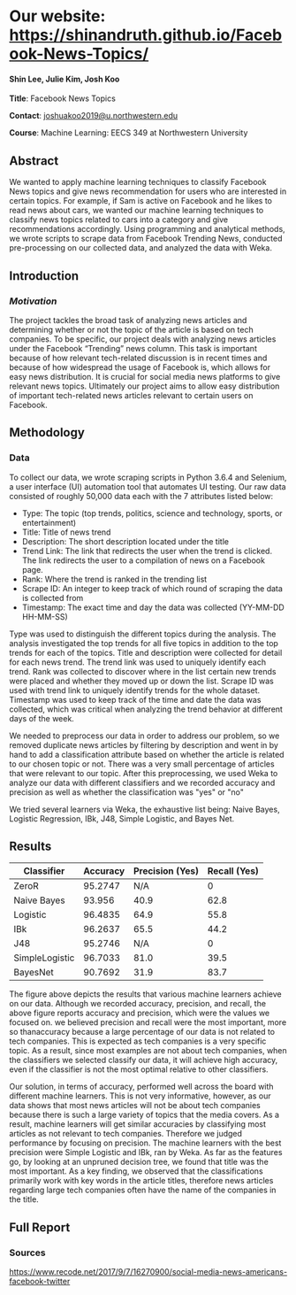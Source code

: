 # Our website: https://shinandruth.github.io/Facebook-News-Topics/

#### Shin Lee, Julie Kim, Josh Koo

**Title**: Facebook News Topics

**Contact**: joshuakoo2019@u.northwestern.edu

**Course**: Machine Learning: EECS 349 at Northwestern University

## Abstract
We wanted to apply machine learning techniques to classify Facebook News topics and give news recommendation for users who are interested in certain topics. For example, if Sam is active on Facebook and he likes to read news about cars, we wanted our machine learning techniques to classify news topics related to cars into a category and give recommendations accordingly. Using programming and analytical methods, we wrote scripts to scrape data from Facebook Trending News, conducted pre-processing on our collected data, and analyzed the data with Weka.  

## Introduction
### *Motivation*
The project tackles the broad task of analyzing news articles and determining whether or not the topic of the article is based on tech companies. To be specific, our project deals with analyzing news articles under the Facebook “Trending” news column. This task is important because of how relevant tech-related discussion is in recent times and because of how widespread the usage of Facebook is, which allows for easy news distribution. It is crucial for social media news platforms to give relevant news topics. Ultimately our project aims to allow easy distribution of important tech-related news articles relevant to certain users on Facebook.   

## Methodology
### Data

To collect our data, we wrote scraping scripts in Python 3.6.4 and Selenium, a user interface (UI) automation tool that automates UI testing. Our raw data consisted of roughly 50,000 data each with the 7 attributes listed below:
*	Type: The topic (top trends, politics, science and technology, sports, or entertainment)
*	Title: Title of news trend
*	Description: The short description located under the title 
*	Trend Link: The link that redirects the user when the trend is clicked. The link redirects the user to a compilation of news on a Facebook page. 
*	Rank: Where the trend is ranked in the trending list
*	Scrape ID: An integer to keep track of which round of scraping the data is collected from
*	Timestamp: The exact time and day the data was collected (YY-MM-DD HH-MM-SS)

Type was used to distinguish the different topics during the analysis. The analysis investigated the top trends for all five topics in addition to the top trends for each of the topics. Title and description were collected for detail for each news trend. The trend link was used to uniquely identify each trend. Rank was collected to discover where in the list certain new trends were placed and whether they moved up or down the list. Scrape ID was used with trend link to uniquely identify trends for the whole dataset. Timestamp was used to keep track of the time and date the data was collected, which was critical when analyzing the trend behavior at different days of the week.

We needed to preprocess our data in order to address our problem, so we removed duplicate news articles by filtering by description and went in by hand to add a classification attribute based on whether the article is related to our chosen topic or not. There was a very small percentage of articles that were relevant to our topic. After this preprocessing, we used Weka to analyze our data with different classifiers and we recorded accuracy and precision as well as whether the classification was "yes" or "no" 

We tried several learners via Weka, the exhaustive list being: Naive Bayes, Logistic Regression, IBk, J48, Simple Logistic, and Bayes Net.

## Results

| Classifier | Accuracy | Precision (Yes) | Recall (Yes) |
| --- | --- | --- | ---|
| ZeroR | 95.2747 | N/A | 0 |
| Naive Bayes | 93.956 | 40.9 | 62.8 |
| Logistic | 96.4835 | 64.9 | 55.8 |
| IBk | 96.2637 | 65.5 | 44.2 |
| J48 | 95.2746  | N/A | 0 |
| SimpleLogistic | 96.7033 | 81.0 | 39.5 |
| BayesNet | 90.7692 | 31.9 | 83.7 |

The figure above depicts the results that various machine learners achieve on our data. Although we recorded accuracy, precision, and recall, the above figure reports accuracy and precision, which were the values we focused on. we believed precision and recall were the most important, more so thanaccuracy because a large percentage of our data is not related to tech companies. This is expected as tech companies is a very specific topic. As a result, since most examples are not about tech companies, when the classifiers we selected classify our data, it will achieve high accuracy, even if the classifier is not the most optimal relative to other classifiers.

Our solution, in terms of accuracy, performed well across the board with different machine learners. This is not very informative, however, as our data shows that most news articles will not be about tech companies because there is such a large variety of topics that the media covers. As a result, machine learners will get similar accuracies by classifying most articles as not relevant to tech companies. Therefore we judged performance by focusing on precision. The machine learners with the best precision were Simple Logistic and IBk, ran by Weka. As far as the features go, by looking at an unpruned decision tree, we found that title was the most important. As a key finding, we observed that the classifications primarily work with key words in the article titles, therefore news articles regarding large tech companies often have the name of the companies in the title.


## Full Report

### Sources
https://www.recode.net/2017/9/7/16270900/social-media-news-americans-facebook-twitter



